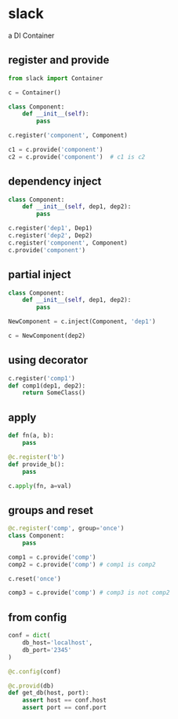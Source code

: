 # slack

a DI Container

## register and provide

```python
from slack import Container

c = Container()

class Component:
    def __init__(self):
        pass

c.register('component', Component)

c1 = c.provide('component')
c2 = c.provide('component')  # c1 is c2
```

## dependency inject

```python
class Component:
    def __init__(self, dep1, dep2):
        pass

c.register('dep1', Dep1)
c.register('dep2', Dep2)
c.register('component', Component)
c.provide('component')
```

## partial inject

```python
class Component:
    def __init__(self, dep1, dep2):
        pass

NewComponent = c.inject(Component, 'dep1')

c = NewComponent(dep2)
```

## using decorator

```python
c.register('comp1')
def comp1(dep1, dep2):
    return SomeClass()
```

## apply

```python
def fn(a, b):
    pass

@c.register('b')
def provide_b():
    pass

c.apply(fn, a=val)
```

## groups and reset

```python
@c.register('comp', group='once')
class Component:
    pass

comp1 = c.provide('comp')
comp2 = c.provide('comp') # comp1 is comp2

c.reset('once')

comp3 = c.provide('comp') # comp3 is not comp2
```

## from config

```python
conf = dict(
    db_host='localhost',
    db_port='2345'
)

@c.config(conf)

@c.provid(db)
def get_db(host, port):
    assert host == conf.host
    assert port == conf.port
```

